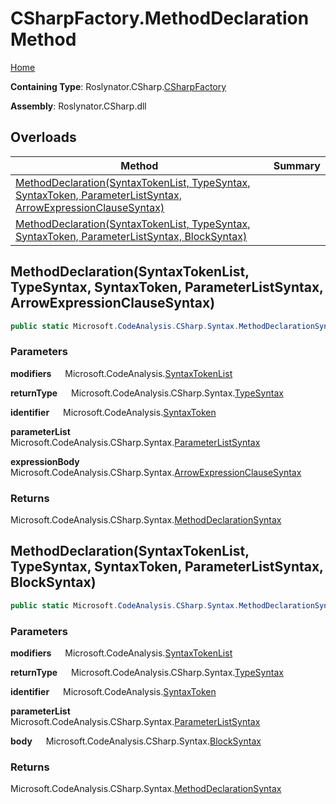 # CSharpFactory\.MethodDeclaration Method

[Home](../../../../README.md)

**Containing Type**: Roslynator\.CSharp\.[CSharpFactory](../README.md)

**Assembly**: Roslynator\.CSharp\.dll

## Overloads

| Method | Summary |
| ------ | ------- |
| [MethodDeclaration(SyntaxTokenList, TypeSyntax, SyntaxToken, ParameterListSyntax, ArrowExpressionClauseSyntax)](#Roslynator_CSharp_CSharpFactory_MethodDeclaration_Microsoft_CodeAnalysis_SyntaxTokenList_Microsoft_CodeAnalysis_CSharp_Syntax_TypeSyntax_Microsoft_CodeAnalysis_SyntaxToken_Microsoft_CodeAnalysis_CSharp_Syntax_ParameterListSyntax_Microsoft_CodeAnalysis_CSharp_Syntax_ArrowExpressionClauseSyntax_) | |
| [MethodDeclaration(SyntaxTokenList, TypeSyntax, SyntaxToken, ParameterListSyntax, BlockSyntax)](#Roslynator_CSharp_CSharpFactory_MethodDeclaration_Microsoft_CodeAnalysis_SyntaxTokenList_Microsoft_CodeAnalysis_CSharp_Syntax_TypeSyntax_Microsoft_CodeAnalysis_SyntaxToken_Microsoft_CodeAnalysis_CSharp_Syntax_ParameterListSyntax_Microsoft_CodeAnalysis_CSharp_Syntax_BlockSyntax_) | |

## MethodDeclaration\(SyntaxTokenList, TypeSyntax, SyntaxToken, ParameterListSyntax, ArrowExpressionClauseSyntax\) <a name="Roslynator_CSharp_CSharpFactory_MethodDeclaration_Microsoft_CodeAnalysis_SyntaxTokenList_Microsoft_CodeAnalysis_CSharp_Syntax_TypeSyntax_Microsoft_CodeAnalysis_SyntaxToken_Microsoft_CodeAnalysis_CSharp_Syntax_ParameterListSyntax_Microsoft_CodeAnalysis_CSharp_Syntax_ArrowExpressionClauseSyntax_"></a>

```csharp
public static Microsoft.CodeAnalysis.CSharp.Syntax.MethodDeclarationSyntax MethodDeclaration(Microsoft.CodeAnalysis.SyntaxTokenList modifiers, Microsoft.CodeAnalysis.CSharp.Syntax.TypeSyntax returnType, Microsoft.CodeAnalysis.SyntaxToken identifier, Microsoft.CodeAnalysis.CSharp.Syntax.ParameterListSyntax parameterList, Microsoft.CodeAnalysis.CSharp.Syntax.ArrowExpressionClauseSyntax expressionBody)
```

### Parameters

**modifiers** &emsp; Microsoft\.CodeAnalysis\.[SyntaxTokenList](https://docs.microsoft.com/en-us/dotnet/api/microsoft.codeanalysis.syntaxtokenlist)

**returnType** &emsp; Microsoft\.CodeAnalysis\.CSharp\.Syntax\.[TypeSyntax](https://docs.microsoft.com/en-us/dotnet/api/microsoft.codeanalysis.csharp.syntax.typesyntax)

**identifier** &emsp; Microsoft\.CodeAnalysis\.[SyntaxToken](https://docs.microsoft.com/en-us/dotnet/api/microsoft.codeanalysis.syntaxtoken)

**parameterList** &emsp; Microsoft\.CodeAnalysis\.CSharp\.Syntax\.[ParameterListSyntax](https://docs.microsoft.com/en-us/dotnet/api/microsoft.codeanalysis.csharp.syntax.parameterlistsyntax)

**expressionBody** &emsp; Microsoft\.CodeAnalysis\.CSharp\.Syntax\.[ArrowExpressionClauseSyntax](https://docs.microsoft.com/en-us/dotnet/api/microsoft.codeanalysis.csharp.syntax.arrowexpressionclausesyntax)

### Returns

Microsoft\.CodeAnalysis\.CSharp\.Syntax\.[MethodDeclarationSyntax](https://docs.microsoft.com/en-us/dotnet/api/microsoft.codeanalysis.csharp.syntax.methoddeclarationsyntax)

## MethodDeclaration\(SyntaxTokenList, TypeSyntax, SyntaxToken, ParameterListSyntax, BlockSyntax\) <a name="Roslynator_CSharp_CSharpFactory_MethodDeclaration_Microsoft_CodeAnalysis_SyntaxTokenList_Microsoft_CodeAnalysis_CSharp_Syntax_TypeSyntax_Microsoft_CodeAnalysis_SyntaxToken_Microsoft_CodeAnalysis_CSharp_Syntax_ParameterListSyntax_Microsoft_CodeAnalysis_CSharp_Syntax_BlockSyntax_"></a>

```csharp
public static Microsoft.CodeAnalysis.CSharp.Syntax.MethodDeclarationSyntax MethodDeclaration(Microsoft.CodeAnalysis.SyntaxTokenList modifiers, Microsoft.CodeAnalysis.CSharp.Syntax.TypeSyntax returnType, Microsoft.CodeAnalysis.SyntaxToken identifier, Microsoft.CodeAnalysis.CSharp.Syntax.ParameterListSyntax parameterList, Microsoft.CodeAnalysis.CSharp.Syntax.BlockSyntax body)
```

### Parameters

**modifiers** &emsp; Microsoft\.CodeAnalysis\.[SyntaxTokenList](https://docs.microsoft.com/en-us/dotnet/api/microsoft.codeanalysis.syntaxtokenlist)

**returnType** &emsp; Microsoft\.CodeAnalysis\.CSharp\.Syntax\.[TypeSyntax](https://docs.microsoft.com/en-us/dotnet/api/microsoft.codeanalysis.csharp.syntax.typesyntax)

**identifier** &emsp; Microsoft\.CodeAnalysis\.[SyntaxToken](https://docs.microsoft.com/en-us/dotnet/api/microsoft.codeanalysis.syntaxtoken)

**parameterList** &emsp; Microsoft\.CodeAnalysis\.CSharp\.Syntax\.[ParameterListSyntax](https://docs.microsoft.com/en-us/dotnet/api/microsoft.codeanalysis.csharp.syntax.parameterlistsyntax)

**body** &emsp; Microsoft\.CodeAnalysis\.CSharp\.Syntax\.[BlockSyntax](https://docs.microsoft.com/en-us/dotnet/api/microsoft.codeanalysis.csharp.syntax.blocksyntax)

### Returns

Microsoft\.CodeAnalysis\.CSharp\.Syntax\.[MethodDeclarationSyntax](https://docs.microsoft.com/en-us/dotnet/api/microsoft.codeanalysis.csharp.syntax.methoddeclarationsyntax)

